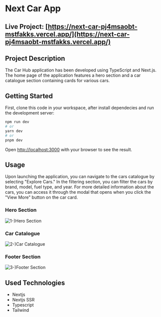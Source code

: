 # Next Car App

## Live Project: [https://next-car-pj4msaobt-mstfakks.vercel.app/](https://next-car-pj4msaobt-mstfakks.vercel.app/)

## Project Description
The Car Hub application has been developed using TypeScript and Next.js. The home page of the application features a hero section and a car catalogue section containing cards for various cars.

## Getting Started

First, clone this code in your workspace, after install dependecies and run the development server:

```bash
npm run dev
# or
yarn dev
# or
pnpm dev
```

Open [http://localhost:3000](http://localhost:3000) with your browser to see the result.

## Usage
Upon launching the application, you can navigate to the cars catalogue by selecting "Explore Cars." In the filtering section, you can filter the cars by brand, model, fuel type, and year. For more detailed information about the cars, you can access it through the modal that opens when you click the "View More" button on the car card.

### Hero Section
![1-)Hero Section](https://github.com/mstfakks/next-car-app/assets/45832074/b5af9abc-17ac-4633-adf8-711676fa7899)

### Car Catalogue
![2-)Car Catalogue](https://github.com/mstfakks/next-car-app/assets/45832074/8129532c-1536-46f6-9970-e45dd72dda80)

### Footer Section
![3-)Footer Section](https://github.com/mstfakks/next-car-app/assets/45832074/e678f674-57fc-42db-8782-9146330751ac)

## Used Technologies
- Nextjs
- Nextjs SSR
- Typescript
- Tailwind
